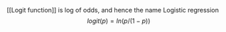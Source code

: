 [[Logit function]] is log of odds, and hence the name Logistic regression 
$$
logit(p) = ln(p/(1-p))
$$
